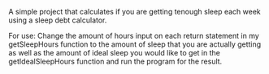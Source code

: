 A simple project that calculates if you are getting tenough sleep each week using a sleep debt calculator.

For use:
Change the amount of hours input on each return statement in my getSleepHours function to the amount of sleep that you are actually getting as well as the amount of ideal sleep you would like to get in the getIdealSleepHours function and run the program for the result.
